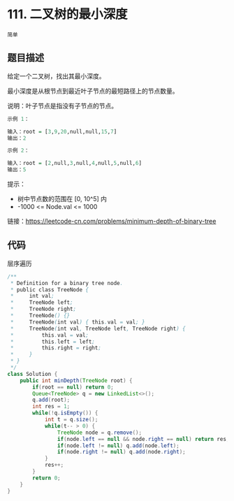 # 111. 二叉树的最小深度

`简单`

## 题目描述

给定一个二叉树，找出其最小深度。

最小深度是从根节点到最近叶子节点的最短路径上的节点数量。

说明：叶子节点是指没有子节点的节点。

 
```r
示例 1：

输入：root = [3,9,20,null,null,15,7]
输出：2

示例 2：

输入：root = [2,null,3,null,4,null,5,null,6]
输出：5
```

提示：

- 树中节点数的范围在 [0, 10^5] 内
- -1000 <= Node.val <= 1000

链接：https://leetcode-cn.com/problems/minimum-depth-of-binary-tree

## 代码

层序遍历

```java
/**
 * Definition for a binary tree node.
 * public class TreeNode {
 *     int val;
 *     TreeNode left;
 *     TreeNode right;
 *     TreeNode() {}
 *     TreeNode(int val) { this.val = val; }
 *     TreeNode(int val, TreeNode left, TreeNode right) {
 *         this.val = val;
 *         this.left = left;
 *         this.right = right;
 *     }
 * }
 */
class Solution {
    public int minDepth(TreeNode root) {
        if(root == null) return 0;
        Queue<TreeNode> q = new LinkedList<>();
        q.add(root);
        int res = 1;
        while(!q.isEmpty()) {
            int t = q.size();
            while(t-- > 0) {
                TreeNode node = q.remove();
                if(node.left == null && node.right == null) return res;
                if(node.left != null) q.add(node.left);
                if(node.right != null) q.add(node.right); 
            }
            res++;
        }
        return 0;
    }
}
```
